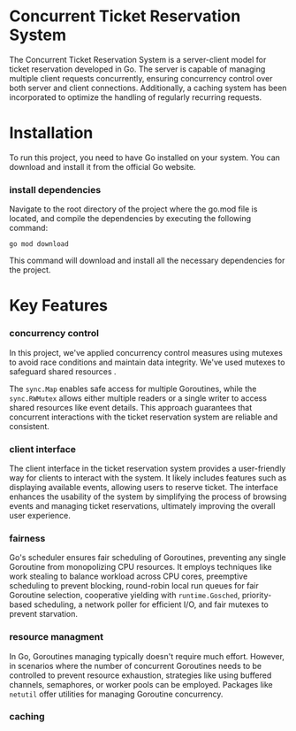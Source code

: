 # Concurrent Ticket Reservation System

The Concurrent Ticket Reservation System is a server-client model for ticket reservation developed in Go. The server is capable of managing multiple client requests concurrently, ensuring concurrency control over both server and client connections. Additionally, a caching system has been incorporated to optimize the handling of regularly recurring requests.


# Installation

To run this project, you need to have Go installed on your system. You can download and install it from the official Go website.

### install dependencies 

Navigate to the root directory of the project where the go.mod file is located, and compile the dependencies by executing the following command:

```
go mod download
```

This command will download and install all the necessary dependencies for the project.

# Key Features

### concurrency control
In this project, we've applied concurrency control measures using mutexes to avoid race conditions and maintain data integrity. We've used mutexes to safeguard shared resources .

The `sync.Map` enables safe access for multiple Goroutines, while the `sync.RWMutex` allows either multiple readers or a single writer to access shared resources like event details. This approach guarantees that concurrent interactions with the ticket reservation system are reliable and consistent.

### client interface
The client interface in the ticket reservation system provides a user-friendly way for clients to interact with the system. It likely includes features such as displaying available events, allowing users to reserve ticket. The interface enhances the usability of the system by simplifying the process of browsing events and managing ticket reservations, ultimately improving the overall user experience.

### fairness 
Go's scheduler ensures fair scheduling of Goroutines, preventing any single Goroutine from monopolizing CPU resources. It employs techniques like work stealing to balance workload across CPU cores, preemptive scheduling to prevent blocking, round-robin local run queues for fair Goroutine selection, cooperative yielding with `runtime.Gosched`, priority-based scheduling, a network poller for efficient I/O, and fair mutexes to prevent starvation.


### resource managment

In Go, Goroutines  managing  typically doesn't require much effort. However, in scenarios where the number of concurrent Goroutines needs to be controlled to prevent resource exhaustion, strategies like using buffered channels, semaphores, or worker pools can be employed. Packages like `netutil` offer utilities for managing Goroutine concurrency.


### caching
